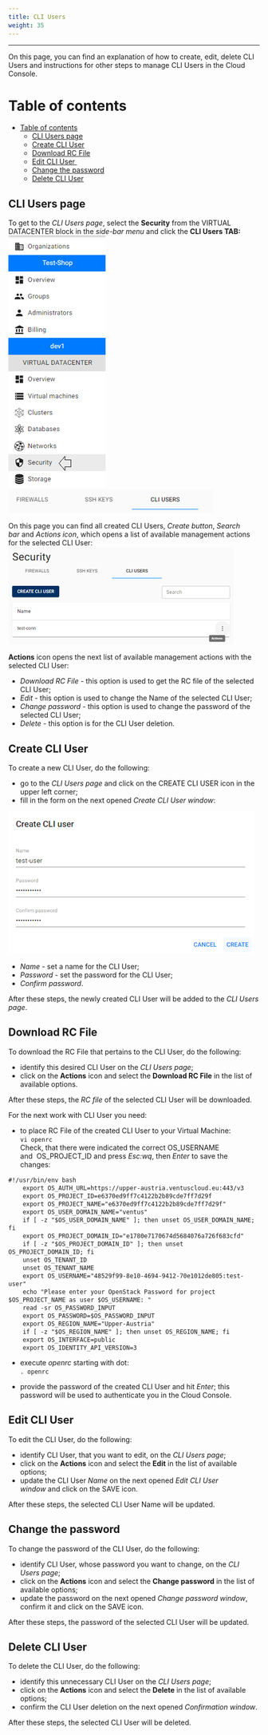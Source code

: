 ```yaml
---
title: CLI Users
weight: 35
---
```

___
On this page, you can find an explanation of how to create, edit, delete CLI Users and instructions for other steps to manage CLI Users in the Cloud Console.

# Table of contents
- [Table of contents](#table-of-contents)
	- [CLI Users page](#cli-users-page)
	- [Create CLI User](#create-cli-user)
	- [Download RC File](#download-rc-file)
	- [Edit CLI User ](#edit-cli-user)
	- [Change the password](#change-the-password)
	- [Delete CLI User](#delete-cli-user)

## CLI Users page
To get to the *CLI Users page*, select the **Security** from the VIRTUAL DATACENTER block in the *side-bar menu* and click the **CLI Users TAB:**
![](../../../assets/images/cli/1.png?width=15pc&classes=border,shadow) 
![](../../../assets/images/cli/2.png?width=20pc&classes=border,shadow) 

On this page you can find all created CLI Users, *Create button*, *Search bar* and *Actions icon*, which opens a list of available management actions for the selected CLI User:
![](../../../assets/images/cli/3.png?classes=border,shadow) 

**Actions** icon opens the next list of available management actions with the selected CLI User:
- *Download RC File* - this option is used to get the RC file of the selected CLI User;
- *Edit* - this option is used to change the Name of the selected CLI User;
- *Change password* - this option is used to change the password of the selected CLI User;
- *Delete* - this option is for the CLI User deletion.

## Create CLI User
To create a new CLI User, do the following:
- go to the *CLI Users page* and click on the CREATE CLI USER icon in the upper left corner;
- fill in the form on the next opened *Create CLI User window*:
  
![](../../../assets/images/cli/4.png?width=35pc&classes=border,shadow) 
  - *Name* - set a name for the CLI User; 
  - *Password* - set the password for the CLI User; 
  - *Confirm password*.

After these steps, the newly created CLI User will be added to the *CLI Users page*.

## Download RC File
To download the RC File that pertains to the CLI User, do the following:
- identify this desired CLI User on the *CLI Users page*;
- click on the **Actions** icon and select the **Download RC File** in the list of available options.

After these steps, the *RC file* of the selected CLI User will be downloaded.

For the next work with CLI User you need:
- to place RC File of the created CLI User to your Virtual Machine:  
`vi openrc`  
Check, that there were indicated the correct OS_USERNAME and  OS_PROJECT_ID and press *Esc:wq*, then *Enter* to save the changes:  
```
#!/usr/bin/env bash
	export OS_AUTH_URL=https://upper-austria.ventuscloud.eu:443/v3
	export OS_PROJECT_ID=e6370ed9ff7c4122b2b89cde7ff7d29f
	export OS_PROJECT_NAME="e6370ed9ff7c4122b2b89cde7ff7d29f"
	export OS_USER_DOMAIN_NAME="ventus"
	if [ -z "$OS_USER_DOMAIN_NAME" ]; then unset OS_USER_DOMAIN_NAME; fi
	export OS_PROJECT_DOMAIN_ID="e1780e7170674d5684076a726f683cfd"
	if [ -z "$OS_PROJECT_DOMAIN_ID" ]; then unset OS_PROJECT_DOMAIN_ID; fi
	unset OS_TENANT_ID
	unset OS_TENANT_NAME
	export OS_USERNAME="48529f99-8e10-4694-9412-70e1012de805:test-user"
	echo "Please enter your OpenStack Password for project $OS_PROJECT_NAME as user $OS_USERNAME: "
	read -sr OS_PASSWORD_INPUT
	export OS_PASSWORD=$OS_PASSWORD_INPUT
	export OS_REGION_NAME="Upper-Austria"
	if [ -z "$OS_REGION_NAME" ]; then unset OS_REGION_NAME; fi
	export OS_INTERFACE=public
	export OS_IDENTITY_API_VERSION=3
```   

- execute *openrc* starting with dot:  
`. openrc`  

- provide the password of the created CLI User and hit *Enter*; this password will be used to authenticate you in the Cloud Console.

## Edit CLI User 
To edit the CLI User, do the following:
- identify CLI User, that you want to edit, on the *CLI Users page*;
- click on the **Actions** icon and select the **Edit** in the list of available options;
- update the CLI User *Name* on the next opened *Edit CLI User window* and click on the SAVE icon.

After these steps, the selected CLI User Name will be updated.

## Change the password
To change the password of the CLI User, do the following:
- identify CLI User, whose password you want to change, on the *CLI Users page*;
- click on the **Actions** icon and select the **Change password** in the list of available options;
- update the password on the next opened *Change password window*, confirm it and click on the SAVE icon.

After these steps, the password of the selected CLI User will be updated.

## Delete CLI User
To delete the CLI User, do the following:
- identify this unnecessary CLI User on the *CLI Users page*;
- click on the **Actions** icon and select the **Delete** in the list of available options;
- confirm the CLI User deletion on the next opened *Confirmation window*.

After these steps, the selected CLI User will be deleted.

